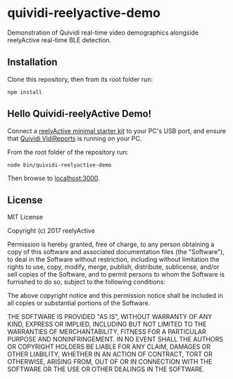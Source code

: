 quividi-reelyactive-demo
========================

Demonstration of Quividi real-time video demographics alongside reelyActive real-time BLE detection.


Installation
------------

Clone this repository, then from its root folder run:

    npm install


Hello Quividi-reelyActive Demo!
-------------------------------

Connect a [reelyActive minimal starter kit](https://shop.reelyactive.com/products/starterkit-min) to your PC's USB port, and ensure that [Quividi VidiReports](http://www.quividi.com/products-services/) is running on your PC.

From the root folder of the repository run:

    node bin/quividi-reelyactive-demo

Then browse to [localhost:3000](http://localhost:3000).


License
-------

MIT License

Copyright (c) 2017 reelyActive

Permission is hereby granted, free of charge, to any person obtaining a copy of this software and associated documentation files (the "Software"), to deal in the Software without restriction, including without limitation the rights to use, copy, modify, merge, publish, distribute, sublicense, and/or sell copies of the Software, and to permit persons to whom the Software is furnished to do so, subject to the following conditions:

The above copyright notice and this permission notice shall be included in all copies or substantial portions of the Software.

THE SOFTWARE IS PROVIDED "AS IS", WITHOUT WARRANTY OF ANY KIND, EXPRESS OR 
IMPLIED, INCLUDING BUT NOT LIMITED TO THE WARRANTIES OF MERCHANTABILITY, 
FITNESS FOR A PARTICULAR PURPOSE AND NONINFRINGEMENT. IN NO EVENT SHALL THE 
AUTHORS OR COPYRIGHT HOLDERS BE LIABLE FOR ANY CLAIM, DAMAGES OR OTHER 
LIABILITY, WHETHER IN AN ACTION OF CONTRACT, TORT OR OTHERWISE, ARISING FROM, 
OUT OF OR IN CONNECTION WITH THE SOFTWARE OR THE USE OR OTHER DEALINGS IN 
THE SOFTWARE.

